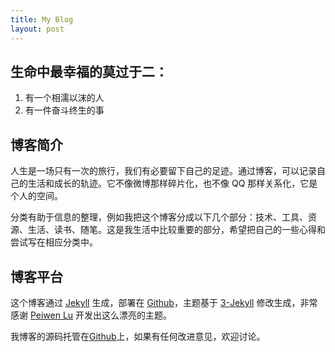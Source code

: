 ```yaml
---
title: My Blog
layout: post
---
```


## 生命中最幸福的莫过于二：
 1. 有一个相濡以沫的人
 2. 有一件奋斗终生的事

## 博客简介

人生是一场只有一次的旅行，我们有必要留下自己的足迹。通过博客，可以记录自己的生活和成长的轨迹。它不像微博那样碎片化，也不像 QQ 那样关系化，它是个人的空间。

分类有助于信息的整理，例如我把这个博客分成以下几个部分：技术、工具、资源、生活、读书、随笔。这是我生活中比较重要的部分，希望把自己的一些心得和尝试写在相应分类中。

## 博客平台

这个博客通过 [Jekyll](http://jekyllrb.com/) 生成，部署在 [Github](https://pages.github.com)，主题基于 [3-Jekyll](https://github.com/P233/3-Jekyll) 修改生成，非常感谢 [Peiwen Lu](https://github.com/P233) 开发出这么漂亮的主题。

我博客的源码托管在[Github](https://github.com/skyroam/skyroam.github.io)上，如果有任何改进意见，欢迎讨论。
